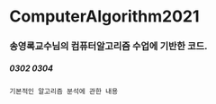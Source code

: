 # ComputerAlgorithm2021

### 송영록교수님의 컴퓨터알고리즘 수업에 기반한 코드.

##### 0302 0304
```
기본적인 알고리즘 분석에 관한 내용
```
